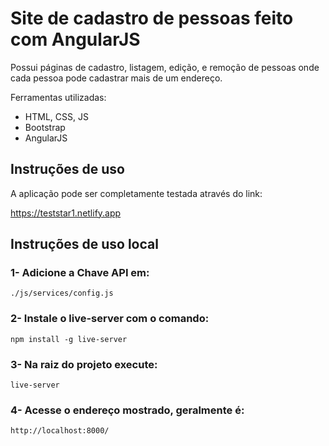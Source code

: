 # Site de cadastro de pessoas feito com AngularJS

Possui páginas de cadastro, listagem, edição, e remoção de pessoas onde cada pessoa pode cadastrar
mais de um endereço.

Ferramentas utilizadas:
- HTML, CSS, JS
- Bootstrap 
- AngularJS 

## Instruções de uso

A aplicação pode ser completamente testada através do link:

https://teststar1.netlify.app

## Instruções de uso local

### 1- Adicione a Chave API em:

    ./js/services/config.js

### 2- Instale o live-server com o comando:

    npm install -g live-server

### 3- Na raiz do projeto execute:

    live-server
   
### 4- Acesse o endereço mostrado, geralmente é:

    http://localhost:8000/

